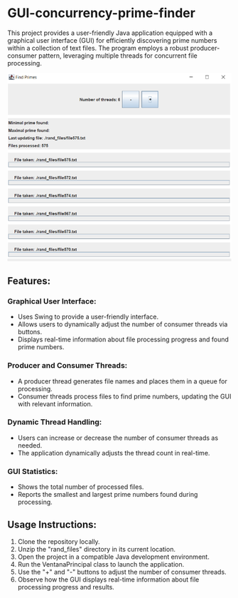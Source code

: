 # GUI-concurrency-prime-finder
This project provides a user-friendly Java application equipped with a graphical user interface (GUI) for efficiently discovering prime numbers within a collection of text files. The program employs a robust producer-consumer pattern, leveraging multiple threads for concurrent file processing.

![alt text](https://github.com/sergiovriv/GUI-concurrency-prime-finder/blob/main/image.png)

## Features:

### Graphical User Interface:
- Uses Swing to provide a user-friendly interface.
- Allows users to dynamically adjust the number of consumer threads via buttons.
- Displays real-time information about file processing progress and found prime numbers.

### Producer and Consumer Threads:
- A producer thread generates file names and places them in a queue for processing.
- Consumer threads process files to find prime numbers, updating the GUI with relevant information.
  
### Dynamic Thread Handling:
- Users can increase or decrease the number of consumer threads as needed.
- The application dynamically adjusts the thread count in real-time.
  
### GUI Statistics:
- Shows the total number of processed files.
- Reports the smallest and largest prime numbers found during processing.

## Usage Instructions:
1. Clone the repository locally.
2. Unzip the "rand_files" directory in its current location.
3. Open the project in a compatible Java development environment.
4. Run the VentanaPrincipal class to launch the application.
5. Use the "+" and "-" buttons to adjust the number of consumer threads.
6. Observe how the GUI displays real-time information about file processing progress and results.
